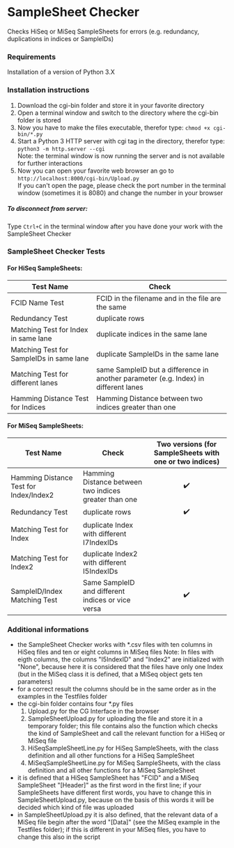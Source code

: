 # SampleSheet Checker
Checks HiSeq or MiSeq SampleSheets for errors (e.g. redundancy, duplications in indices or SampleIDs)

### Requirements
Installation of a version of Python 3.X

### Installation instructions
1. Download the cgi-bin folder and store it in your favorite directory
2. Open a terminal window and switch to the directory where the cgi-bin folder is stored
3. Now you have to make the files executable, therefor type: `chmod +x cgi-bin/*.py`
4. Start a Python 3 HTTP server with cgi tag in the directory, therefor type: `python3 -m http.server --cgi`  
   Note: the terminal window is now running the server and is not available for further interactions
5. Now you can open your favorite web browser an go to `http://localhost:8000/cgi-bin/Upload.py`  
   If you can't open the page, please check the port number in the terminal window (sometimes it is 8080) and change the number
   in your browser
   
##### To disconnect from server:
Type `Ctrl+C` in the terminal window after you have done your work with the SampleSheet Checker

### SampleSheet Checker Tests

#### For HiSeq SampleSheets:
| Test Name | Check |
| --------- | ----- |
| FCID Name Test | FCID in the filename and in the file are the same |
| Redundancy Test | duplicate rows |
| Matching Test for Index in same lane | duplicate indices in the same lane |
| Matching Test for SampleIDs in same lane | duplicate SampleIDs in the same lane |
| Matching Test for different lanes | same SampleID but a difference in another parameter (e.g. Index) in different lanes |
| Hamming Distance Test for Indices | Hamming Distance between two indices greater than one |

#### For MiSeq SampleSheets:
| Test Name | Check | Two versions (for SampleSheets with one or two indices) |
| --------- | ----- | :------------------------------------------: |
| Hamming Distance Test for Index/Index2 | Hamming Distance between two indices greater than one | :heavy_check_mark: |
| Redundancy Test | duplicate rows | :heavy_check_mark: |
| Matching Test for Index | duplicate Index with different I7IndexIDs | |
| Matching Test for Index2 | duplicate Index2 with different I5IndexIDs | |
| SampleID/Index Matching Test | Same SampleID and different indices or vice versa | :heavy_check_mark: |

### Additional informations
- the SampleSheet Checker works with *.csv files with ten columns in HiSeq files and ten or eight columns in MiSeq files
  Note: In files with eigth columns, the columns "I5IndexID" and "Index2" are initialized with "None", because here it is
  considered that the files have only one Index (but in the MiSeq class it is defined, that a MiSeq object gets ten parameters)
- for a correct result the columns should be in the same order as in the examples in the Testfiles folder
- the cgi-bin folder contains four *.py files  
  1. Upload.py for the CG Interface in the browser
  2. SampleSheetUpload.py for uploading the file and store it in a temporary folder; this file contains also the function which  	  checks the kind of SampleSheet and call the relevant function for a HiSeq or MiSeq file
  3. HiSeqSampleSheetLine.py for HiSeq SampleSheets, with the class definition and all other functions for a HiSeq SampleSheet
  4. MiSeqSampleSheetLine.py for MiSeq SampleSheets, with the class definition and all other functions for a MiSeq SampleSheet  
- it is defined that a HiSeq SampleSheet has "FCID" and a MiSeq SampleSheet "\[Header]" as the first word in the first line;
  if your SampleSheets have different first words, you have to change this in SampleSheetUpload.py, because on the basis of this
  words it will be decided which kind of file was uploaded
- in SampleSheetUpload.py it is also defined, that the relevant data of a MiSeq file begin after the word "\[Data]" (see the MiSeq
  example in the Testfiles folder); if this is different in your MiSeq files, you have to change this also in the script


